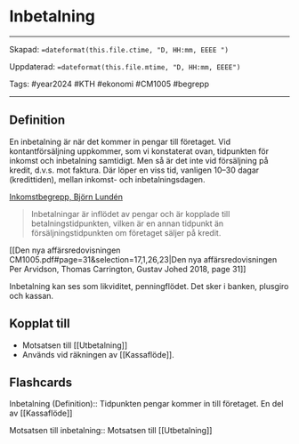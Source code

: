 # Inbetalning

---
Skapad: `=dateformat(this.file.ctime, "D, HH:mm, EEEE ")`

Uppdaterad: `=dateformat(this.file.mtime, "D, HH:mm, EEEE")`

Tags: #year2024 #KTH #ekonomi #CM1005 #begrepp

---

## Definition

En inbetalning är när det kommer in pengar till företaget. Vid kontantförsäljning uppkommer, som vi konstaterat ovan, tidpunkten för inkomst och inbetalning samtidigt. Men så är det inte vid försäljning på kredit, d.v.s. mot faktura. Där löper en viss tid, vanligen 10–30 dagar (kredittiden), mellan inkomst- och inbetalningsdagen.

[Inkomstbegrepp, Björn Lundén](https://www.bjornlunden.se/f%C3%B6retagande/inkomstbegrepp__301)

> Inbetalningar är inflödet av pengar och är kopplade till betalningstidpunkten, vilken är en annan tidpunkt än försäljningstidpunkten om företaget säljer på kredit.

[[Den nya affärsredovisningen CM1005.pdf#page=31&selection=17,1,26,23|Den nya affärsredovisningen Per Arvidson, Thomas Carrington, Gustav Johed 2018, page 31]]

Inbetalning kan ses som likviditet, penningflödet. Det sker i banken, plusgiro och kassan.

## Kopplat till

- Motsatsen till [[Utbetalning]]
- Används vid räkningen av [[Kassaflöde]].

## Flashcards

Inbetalning (Definition):: Tidpunkten pengar kommer in till företaget. En del av [[Kassaflöde]]
<!--SR:!2024-04-06,51,310-->

Motsatsen till inbetalning:: Motsatsen till [[Utbetalning]]
<!--SR:!2024-04-15,60,314-->
